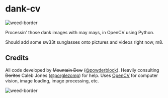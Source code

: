dank-cv
=======
![weed-border](http://25.media.tumblr.com/tumblr_m9wyxuECn41r67vczo1_500.gif)

Processin' those dank images with may mays, in OpenCV using Python.

Should add some sw33t sunglasses onto pictures and videos right now, m8.

Credits
-------

All code developed by ~~Mountain Dew~~ ([@powderblock](https://github.com/powderblock)).
Heavily consulting ~~Doritos~~ Caleb Jones ([@porglezomp](https://github.com/porglezomp)) for help. Uses [OpenCV](http://opencv.org/) for computer vision, image loading, image processing, etc. 

![weed-border](http://25.media.tumblr.com/tumblr_m9wyxuECn41r67vczo1_500.gif)
